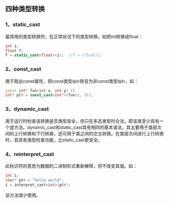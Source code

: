 ## 四种类型转换
### 1、static_cast
最常用的类型转换符，在正常状况下的类型转换，如把int转换成float：
```cpp
int i;
float f;
f = static_cast<float>(i);  //f = (float)i;
```
### 2、const_cast
用于取出const属性，把const类型``指针``转变为非const类型``指针``，如：
```cpp
const int* fun(int x, int y) {}
int* ptr = const_cast<int*>(fun(2, 3));
```
### 3、dynamic_cast
用于运行时检查该转换是否类型安全，但只在多态类型时合法，即该类至少具有一个虚方法。dynamic_cast和static_cast具有相同的基本语法，其主要用于类层次间的上行转换和下行转换，还可用于类之间的交叉转换。在类层次间进行上行转换时，其具有类型检查功能，比static_cast更安全。
### 4、reinterpret_cast
此标识符的意思为数据的二进制形式重新解释，但不改变其值。如：
```cpp
int i;
char* ptr = "hello world";
i = interpret_cast<int>(ptr);
```
该方法很少使用。